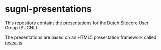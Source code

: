# sugnl-presentations
This repository contains the presentations for the Dutch Sitecore User Group (SUGNL).

The presentations are based on an HTML5 presentation framework called [reveal.js](http://lab.hakim.se/reveal-js/#/).

